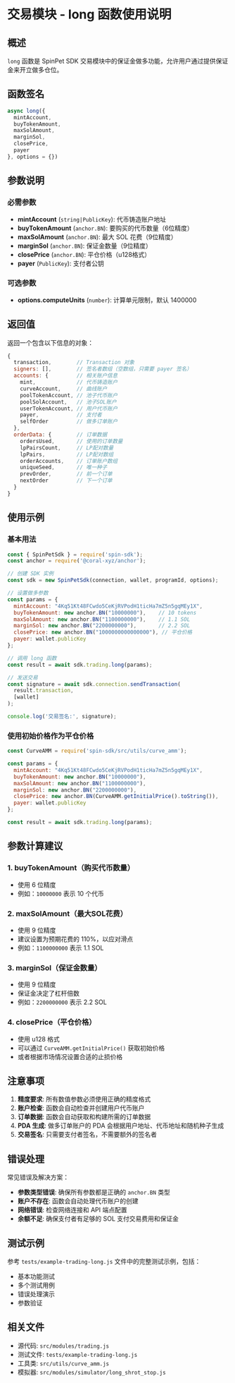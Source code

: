 # 交易模块 - long 函数使用说明

## 概述

`long` 函数是 SpinPet SDK 交易模块中的保证金做多功能，允许用户通过提供保证金来开立做多仓位。

## 函数签名

```javascript
async long({ 
  mintAccount, 
  buyTokenAmount, 
  maxSolAmount, 
  marginSol, 
  closePrice, 
  payer 
}, options = {})
```

## 参数说明

### 必需参数

- **mintAccount** (`string|PublicKey`): 代币铸造账户地址
- **buyTokenAmount** (`anchor.BN`): 要购买的代币数量（6位精度）
- **maxSolAmount** (`anchor.BN`): 最大 SOL 花费（9位精度）
- **marginSol** (`anchor.BN`): 保证金数量（9位精度）
- **closePrice** (`anchor.BN`): 平仓价格（u128格式）
- **payer** (`PublicKey`): 支付者公钥

### 可选参数

- **options.computeUnits** (`number`): 计算单元限制，默认 1400000

## 返回值

返回一个包含以下信息的对象：

```javascript
{
  transaction,        // Transaction 对象
  signers: [],        // 签名者数组（空数组，只需要 payer 签名）
  accounts: {         // 相关账户信息
    mint,             // 代币铸造账户
    curveAccount,     // 曲线账户
    poolTokenAccount, // 池子代币账户
    poolSolAccount,   // 池子SOL账户
    userTokenAccount, // 用户代币账户
    payer,            // 支付者
    selfOrder         // 做多订单账户
  },
  orderData: {        // 订单数据
    ordersUsed,       // 使用的订单数量
    lpPairsCount,     // LP配对数量
    lpPairs,          // LP配对数组
    orderAccounts,    // 订单账户数组
    uniqueSeed,       // 唯一种子
    prevOrder,        // 前一个订单
    nextOrder         // 下一个订单
  }
}
```

## 使用示例

### 基本用法

```javascript
const { SpinPetSdk } = require('spin-sdk');
const anchor = require('@coral-xyz/anchor');

// 创建 SDK 实例
const sdk = new SpinPetSdk(connection, wallet, programId, options);

// 设置做多参数
const params = {
  mintAccount: "4Kq51Kt48FCwdo5CeKjRVPodH1ticHa7mZ5n5gqMEy1X",
  buyTokenAmount: new anchor.BN("10000000"),    // 10 tokens
  maxSolAmount: new anchor.BN("1100000000"),    // 1.1 SOL
  marginSol: new anchor.BN("2200000000"),       // 2.2 SOL
  closePrice: new anchor.BN("1000000000000000"), // 平仓价格
  payer: wallet.publicKey
};

// 调用 long 函数
const result = await sdk.trading.long(params);

// 发送交易
const signature = await sdk.connection.sendTransaction(
  result.transaction, 
  [wallet]
);

console.log('交易签名:', signature);
```

### 使用初始价格作为平仓价格

```javascript
const CurveAMM = require('spin-sdk/src/utils/curve_amm');

const params = {
  mintAccount: "4Kq51Kt48FCwdo5CeKjRVPodH1ticHa7mZ5n5gqMEy1X",
  buyTokenAmount: new anchor.BN("10000000"),
  maxSolAmount: new anchor.BN("1100000000"),
  marginSol: new anchor.BN("2200000000"),
  closePrice: new anchor.BN(CurveAMM.getInitialPrice().toString()),
  payer: wallet.publicKey
};

const result = await sdk.trading.long(params);
```

## 参数计算建议

### 1. buyTokenAmount（购买代币数量）
- 使用 6 位精度
- 例如：`10000000` 表示 10 个代币

### 2. maxSolAmount（最大SOL花费）
- 使用 9 位精度
- 建议设置为预期花费的 110%，以应对滑点
- 例如：`1100000000` 表示 1.1 SOL

### 3. marginSol（保证金数量）
- 使用 9 位精度
- 保证金决定了杠杆倍数
- 例如：`2200000000` 表示 2.2 SOL

### 4. closePrice（平仓价格）
- 使用 u128 格式
- 可以通过 `CurveAMM.getInitialPrice()` 获取初始价格
- 或者根据市场情况设置合适的止损价格

## 注意事项

1. **精度要求**: 所有数值参数必须使用正确的精度格式
2. **账户检查**: 函数会自动检查并创建用户代币账户
3. **订单数据**: 函数会自动获取和构建所需的订单数据
4. **PDA 生成**: 做多订单账户的 PDA 会根据用户地址、代币地址和随机种子生成
5. **交易签名**: 只需要支付者签名，不需要额外的签名者

## 错误处理

常见错误及解决方案：

- **参数类型错误**: 确保所有参数都是正确的 `anchor.BN` 类型
- **账户不存在**: 函数会自动处理代币账户的创建
- **网络错误**: 检查网络连接和 API 端点配置
- **余额不足**: 确保支付者有足够的 SOL 支付交易费用和保证金

## 测试示例

参考 `tests/example-trading-long.js` 文件中的完整测试示例，包括：

- 基本功能测试
- 多个测试用例
- 错误处理演示
- 参数验证

## 相关文件

- 源代码: `src/modules/trading.js`
- 测试文件: `tests/example-trading-long.js`
- 工具类: `src/utils/curve_amm.js`
- 模拟器: `src/modules/simulator/long_shrot_stop.js`
